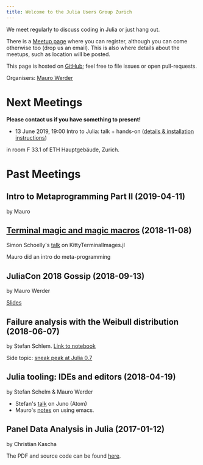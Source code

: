 ```yaml
---
title: Welcome to the Julia Users Group Zurich
---
```


We meet regularly to discuss coding in Julia or just hang out.

There is a
[Meetup page](https://www.meetup.com/de-DE/Zurich-Julia-User-Group/)
where you can register, although you can come otherwise too (drop us
an email).  This is also where details about the meetups, such as location will be posted.

This page is hosted on [GitHub](https://github.com/julia-users-zurich/julia-users-zurich.github.io); feel free to file issues or open pull-requests.

Organisers: [Mauro Werder](https://github.com/mauro3/)

# Next Meetings

**Please contact us if you have something to present!**

- 13 June 2019, 19:00 Intro to Julia: talk + hands-on
  ([details & installation instructions](https://www.meetup.com/Zurich-Julia-User-Group/events/259098186/))

in room F 33.1 of ETH Hauptgebäude, Zurich.

# Past Meetings

## Intro to Metaprogramming Part II (2019-04-11)
by Mauro

## [Terminal magic and magic macros](https://www.meetup.com/Zurich-Julia-User-Group/events/256038057) (2018-11-08)

Simon Schoelly's [talk](https://raw.githubusercontent.com/julia-users-zurich/julia-users-zurich.github.io/master/talks/KittyTerminalImages.jl.pdf) on
KittyTerminalImages.jl

Mauro did an intro do meta-programming

## JuliaCon 2018 Gossip (2018-09-13)
by Mauro Werder

[Slides](talks/talk-2018-09-13/slides.md)

## Failure analysis with the Weibull distribution (2018-06-07)
by Stefan Schlem. [Link to notebook](https://github.com/julia-users-zurich/julia-users-zurich.github.io/blob/master/talks/talk-2018-06/ju_talk_weibull.ipynb)

Side topic: [sneak peak at Julia 0.7](talks/talk-2018-06/julia-07.md)

## Julia tooling: IDEs and editors (2018-04-19)
by Stefan Schelm & Mauro Werder

- Stefan's [talk](https://raw.githubusercontent.com/julia-users-zurich/julia-users-zurich.github.io/master/talks/talk-2018-04/Julia_IDEs.pdf) on Juno (Atom)
- Mauro's [notes](talks/talk-2018-04/emacs.md) on using emacs.

## Panel Data Analysis in Julia (2017-01-12)
by Christian Kascha

The PDF and source code can be found [here](https://github.com/julia-users-zurich/julia-users-zurich.github.io/tree/master/talks/talk-2017-01).
